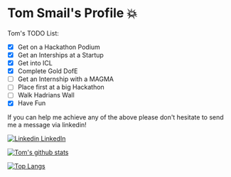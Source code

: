 # Tom Smail's Profile :collision:

Tom's TODO List:
- [x] Get on a Hackathon Podium
- [x] Get an Interships at a Startup
- [x] Get into ICL
- [x] Complete Gold DofE
- [ ] Get an Internship with a MAGMA
- [ ] Place first at a big Hackathon
- [ ] Walk Hadrians Wall
- [x] Have Fun

 If you can help me achieve any of the above please don't hesitate to send me a message via linkedin! 
 
 [![Linkedin](https://i.stack.imgur.com/gVE0j.png) LinkedIn](https://www.linkedin.com/in/tom-smail)

[![Tom's github stats](https://github-readme-stats.vercel.app/api?username=TomSmail&theme=radical)](https://github.com/anuraghazra/github-readme-stats)


[![Top Langs](https://github-readme-stats.vercel.app/api/top-langs/?username=TomSmail&theme=radical&layout=compact&hide=Roff&langs_count=10)](https://github.com/anuraghazra/github-readme-stats)



<!--
**TomSmail/TomSmail** is a ✨ _special_ ✨ repository because its `README.md` (this file) appears on your GitHub profile.

Here are some ideas to get you started:

- 🔭 I’m currently working on ...
- 🌱 I’m currently learning ...
- 👯 I’m looking to collaborate on ...
- 🤔 I’m looking for help with ...
- 💬 Ask me about ...
- 📫 How to reach me: ...
- 😄 Pronouns: ...
- ⚡ Fun fact: ...
-->
